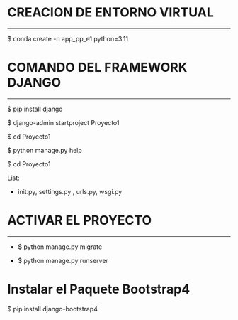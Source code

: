 #  CREACION DE ENTORNO VIRTUAL
---

$ conda create -n app_pp_e1 python=3.11

# COMANDO DEL FRAMEWORK DJANGO
---

$ pip install django

$ django-admin startproject Proyecto1

$ cd Proyecto1

$ python manage.py help

$ cd Proyecto1

List:

- init.py, settings.py , urls.py, wsgi.py

# ACTIVAR EL PROYECTO
---
* $ python manage.py migrate

* $ python manage.py runserver

# Instalar el Paquete Bootstrap4

$ pip install django-bootstrap4